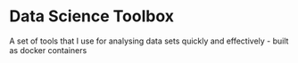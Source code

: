 # Data Science Toolbox

A set of tools that I use for analysing data sets quickly and effectively - built as docker containers